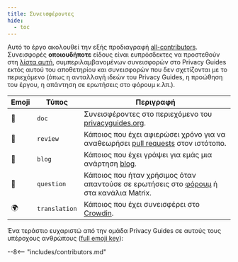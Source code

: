 ```yaml
---
title: Συνεισφέροντες
hide:
  - toc
---
```


<!-- Do NOT manually edit this file, please add yourself to the .all-contributorsrc file instead. See our GitHub Issues for more details -->

Αυτό το έργο ακολουθεί την εξής προδιαγραφή [all-contributors](https://github.com/all-contributors/all-contributors). Συνεισφορές **οποιουδήποτε** είδους είναι ευπρόσδεκτες να προστεθούν στη [λίστα αυτή](https://github.com/privacyguides/privacyguides.org/blob/main/.all-contributorsrc), συμπεριλαμβανομένων συνεισφορών στο Privacy Guides εκτός αυτού του αποθετηρίου και συνεισφορών που δεν σχετίζονται με το περιεχόμενο (όπως η ανταλλαγή ιδεών του Privacy Guides, η προώθηση του έργου, η απάντηση σε ερωτήσεις στο φόρουμ κ.λπ.).

| Emoji | Τύπος         | Περιγραφή                                                                                                                                                    |
| ----- | ------------- | ------------------------------------------------------------------------------------------------------------------------------------------------------------ |
| 📖    | `doc`         | Συνεισφέροντες στο περιεχόμενο του [privacyguides.org](https://www.privacyguides.org/en/).                                   |
| 👀    | `review`      | Κάποιος που έχει αφιερώσει χρόνο για να αναθεωρήσει [pull requests](https://github.com/privacyguides/privacyguides.org/pulls) στον ιστότοπο. |
| 📝    | `blog`        | Κάποιος που έχει γράψει για εμάς μια ανάρτηση [blog](https://blog.privacyguides.org).                                                        |
| 💬    | `question`    | Κάποιος που ήταν χρήσιμος όταν απαντούσε σε ερωτήσεις στο [φόρουμ](https://discuss.privacyguides.net) ή στα κανάλια Matrix.                  |
| 🌍    | `translation` | Κάποιος που έχει συνεισφέρει στο [Crowdin](https://crowdin.com/project/privacyguides).                                                       |

Ένα τεράστιο ευχαριστώ από την ομάδα Privacy Guides σε αυτούς τους υπέροχους ανθρώπους ([full emoji key](https://allcontributors.org/docs/en/emoji-key)):

\--8<-- "includes/contributors.md"
